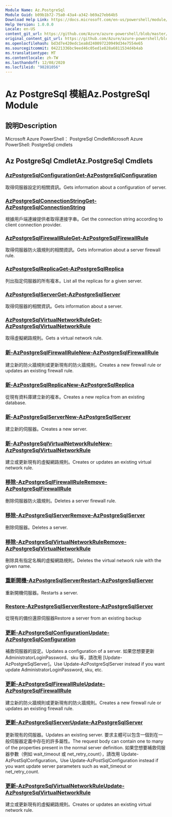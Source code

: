 ```yaml
---
Module Name: Az.PostgreSql
Module Guid: b09b1b72-75a0-43a4-a342-b69a27eb64b5
Download Help Link: https://docs.microsoft.com/en-us/powershell/module/az.postgresql
Help Version: 1.0.0.0
Locale: en-US
content_git_url: https://github.com/Azure/azure-powershell/blob/master/src/PostgreSql/help/Az.PostgreSql.md
original_content_git_url: https://github.com/Azure/azure-powershell/blob/master/src/PostgreSql/help/Az.PostgreSql.md
ms.openlocfilehash: bd3d7e420edc1ea8d240097220949d34e7554e65
ms.sourcegitcommit: 04221336bc9eed46c05ed1e828a6811534d4b4ab
ms.translationtype: MT
ms.contentlocale: zh-TW
ms.lasthandoff: 12/08/2020
ms.locfileid: "98281056"
---
```

# <span data-ttu-id="ad1c7-101">Az PostgreSql 模組</span><span class="sxs-lookup"><span data-stu-id="ad1c7-101">Az.PostgreSql Module</span></span>
## <span data-ttu-id="ad1c7-102">說明</span><span class="sxs-lookup"><span data-stu-id="ad1c7-102">Description</span></span>
<span data-ttu-id="ad1c7-103">Microsoft Azure PowerShell： PostgreSql Cmdlet</span><span class="sxs-lookup"><span data-stu-id="ad1c7-103">Microsoft Azure PowerShell: PostgreSql cmdlets</span></span>

## <span data-ttu-id="ad1c7-104">Az PostgreSql Cmdlet</span><span class="sxs-lookup"><span data-stu-id="ad1c7-104">Az.PostgreSql Cmdlets</span></span>
### [<span data-ttu-id="ad1c7-105">AzPostgreSqlConfiguration</span><span class="sxs-lookup"><span data-stu-id="ad1c7-105">Get-AzPostgreSqlConfiguration</span></span>](Get-AzPostgreSqlConfiguration.md)
<span data-ttu-id="ad1c7-106">取得伺服器設定的相關資訊。</span><span class="sxs-lookup"><span data-stu-id="ad1c7-106">Gets information about a configuration of server.</span></span>

### [<span data-ttu-id="ad1c7-107">AzPostgreSqlConnectionString</span><span class="sxs-lookup"><span data-stu-id="ad1c7-107">Get-AzPostgreSqlConnectionString</span></span>](Get-AzPostgreSqlConnectionString.md)
<span data-ttu-id="ad1c7-108">根據用戶端連線提供者取得連接字串。</span><span class="sxs-lookup"><span data-stu-id="ad1c7-108">Get the connection string according to client connection provider.</span></span>

### [<span data-ttu-id="ad1c7-109">AzPostgreSqlFirewallRule</span><span class="sxs-lookup"><span data-stu-id="ad1c7-109">Get-AzPostgreSqlFirewallRule</span></span>](Get-AzPostgreSqlFirewallRule.md)
<span data-ttu-id="ad1c7-110">取得伺服器防火牆規則的相關資訊。</span><span class="sxs-lookup"><span data-stu-id="ad1c7-110">Gets information about a server firewall rule.</span></span>

### [<span data-ttu-id="ad1c7-111">AzPostgreSqlReplica</span><span class="sxs-lookup"><span data-stu-id="ad1c7-111">Get-AzPostgreSqlReplica</span></span>](Get-AzPostgreSqlReplica.md)
<span data-ttu-id="ad1c7-112">列出指定伺服器的所有複本。</span><span class="sxs-lookup"><span data-stu-id="ad1c7-112">List all the replicas for a given server.</span></span>

### [<span data-ttu-id="ad1c7-113">AzPostgreSqlServer</span><span class="sxs-lookup"><span data-stu-id="ad1c7-113">Get-AzPostgreSqlServer</span></span>](Get-AzPostgreSqlServer.md)
<span data-ttu-id="ad1c7-114">取得伺服器的相關資訊。</span><span class="sxs-lookup"><span data-stu-id="ad1c7-114">Gets information about a server.</span></span>

### [<span data-ttu-id="ad1c7-115">AzPostgreSqlVirtualNetworkRule</span><span class="sxs-lookup"><span data-stu-id="ad1c7-115">Get-AzPostgreSqlVirtualNetworkRule</span></span>](Get-AzPostgreSqlVirtualNetworkRule.md)
<span data-ttu-id="ad1c7-116">取得虛擬網路規則。</span><span class="sxs-lookup"><span data-stu-id="ad1c7-116">Gets a virtual network rule.</span></span>

### [<span data-ttu-id="ad1c7-117">新-AzPostgreSqlFirewallRule</span><span class="sxs-lookup"><span data-stu-id="ad1c7-117">New-AzPostgreSqlFirewallRule</span></span>](New-AzPostgreSqlFirewallRule.md)
<span data-ttu-id="ad1c7-118">建立新的防火牆規則或更新現有的防火牆規則。</span><span class="sxs-lookup"><span data-stu-id="ad1c7-118">Creates a new firewall rule or updates an existing firewall rule.</span></span>

### [<span data-ttu-id="ad1c7-119">新-AzPostgreSqlReplica</span><span class="sxs-lookup"><span data-stu-id="ad1c7-119">New-AzPostgreSqlReplica</span></span>](New-AzPostgreSqlReplica.md)
<span data-ttu-id="ad1c7-120">從現有資料庫建立新的複本。</span><span class="sxs-lookup"><span data-stu-id="ad1c7-120">Creates a new replica from an existing database.</span></span>

### [<span data-ttu-id="ad1c7-121">新-AzPostgreSqlServer</span><span class="sxs-lookup"><span data-stu-id="ad1c7-121">New-AzPostgreSqlServer</span></span>](New-AzPostgreSqlServer.md)
<span data-ttu-id="ad1c7-122">建立新的伺服器。</span><span class="sxs-lookup"><span data-stu-id="ad1c7-122">Creates a new server.</span></span>

### [<span data-ttu-id="ad1c7-123">新-AzPostgreSqlVirtualNetworkRule</span><span class="sxs-lookup"><span data-stu-id="ad1c7-123">New-AzPostgreSqlVirtualNetworkRule</span></span>](New-AzPostgreSqlVirtualNetworkRule.md)
<span data-ttu-id="ad1c7-124">建立或更新現有的虛擬網路規則。</span><span class="sxs-lookup"><span data-stu-id="ad1c7-124">Creates or updates an existing virtual network rule.</span></span>

### [<span data-ttu-id="ad1c7-125">移除-AzPostgreSqlFirewallRule</span><span class="sxs-lookup"><span data-stu-id="ad1c7-125">Remove-AzPostgreSqlFirewallRule</span></span>](Remove-AzPostgreSqlFirewallRule.md)
<span data-ttu-id="ad1c7-126">刪除伺服器防火牆規則。</span><span class="sxs-lookup"><span data-stu-id="ad1c7-126">Deletes a server firewall rule.</span></span>

### [<span data-ttu-id="ad1c7-127">移除-AzPostgreSqlServer</span><span class="sxs-lookup"><span data-stu-id="ad1c7-127">Remove-AzPostgreSqlServer</span></span>](Remove-AzPostgreSqlServer.md)
<span data-ttu-id="ad1c7-128">刪除伺服器。</span><span class="sxs-lookup"><span data-stu-id="ad1c7-128">Deletes a server.</span></span>

### [<span data-ttu-id="ad1c7-129">移除-AzPostgreSqlVirtualNetworkRule</span><span class="sxs-lookup"><span data-stu-id="ad1c7-129">Remove-AzPostgreSqlVirtualNetworkRule</span></span>](Remove-AzPostgreSqlVirtualNetworkRule.md)
<span data-ttu-id="ad1c7-130">刪除具有指定名稱的虛擬網路規則。</span><span class="sxs-lookup"><span data-stu-id="ad1c7-130">Deletes the virtual network rule with the given name.</span></span>

### [<span data-ttu-id="ad1c7-131">重新開機-AzPostgreSqlServer</span><span class="sxs-lookup"><span data-stu-id="ad1c7-131">Restart-AzPostgreSqlServer</span></span>](Restart-AzPostgreSqlServer.md)
<span data-ttu-id="ad1c7-132">重新開機伺服器。</span><span class="sxs-lookup"><span data-stu-id="ad1c7-132">Restarts a server.</span></span>

### [<span data-ttu-id="ad1c7-133">Restore-AzPostgreSqlServer</span><span class="sxs-lookup"><span data-stu-id="ad1c7-133">Restore-AzPostgreSqlServer</span></span>](Restore-AzPostgreSqlServer.md)
<span data-ttu-id="ad1c7-134">從現有的備份還原伺服器</span><span class="sxs-lookup"><span data-stu-id="ad1c7-134">Restore a server from an existing backup</span></span>

### [<span data-ttu-id="ad1c7-135">更新-AzPostgreSqlConfiguration</span><span class="sxs-lookup"><span data-stu-id="ad1c7-135">Update-AzPostgreSqlConfiguration</span></span>](Update-AzPostgreSqlConfiguration.md)
<span data-ttu-id="ad1c7-136">補救伺服器的設定。</span><span class="sxs-lookup"><span data-stu-id="ad1c7-136">Updates a configuration of a server.</span></span>
<span data-ttu-id="ad1c7-137">如果您想要更新 AdministratorLoginPassword、sku 等，請改用 [Update-AzPostgreSqlServer]。</span><span class="sxs-lookup"><span data-stu-id="ad1c7-137">Use Update-AzPostgreSqlServer instead if you want update AdministratorLoginPassword, sku, etc.</span></span>

### [<span data-ttu-id="ad1c7-138">更新-AzPostgreSqlFirewallRule</span><span class="sxs-lookup"><span data-stu-id="ad1c7-138">Update-AzPostgreSqlFirewallRule</span></span>](Update-AzPostgreSqlFirewallRule.md)
<span data-ttu-id="ad1c7-139">建立新的防火牆規則或更新現有的防火牆規則。</span><span class="sxs-lookup"><span data-stu-id="ad1c7-139">Creates a new firewall rule or updates an existing firewall rule.</span></span>

### [<span data-ttu-id="ad1c7-140">更新-AzPostgreSqlServer</span><span class="sxs-lookup"><span data-stu-id="ad1c7-140">Update-AzPostgreSqlServer</span></span>](Update-AzPostgreSqlServer.md)
<span data-ttu-id="ad1c7-141">更新現有的伺服器。</span><span class="sxs-lookup"><span data-stu-id="ad1c7-141">Updates an existing server.</span></span>
<span data-ttu-id="ad1c7-142">要求主體可以包含一個到在一般伺服器定義中存在的許多屬性。</span><span class="sxs-lookup"><span data-stu-id="ad1c7-142">The request body can contain one to many of the properties present in the normal server definition.</span></span>
<span data-ttu-id="ad1c7-143">如果您想要補救伺服器參數（例如 wait_timeout 或 net_retry_count），請改用 Update-AzPostSqlConfiguration。</span><span class="sxs-lookup"><span data-stu-id="ad1c7-143">Use Update-AzPostSqlConfiguration instead if you want update server parameters such as wait_timeout or net_retry_count.</span></span>

### [<span data-ttu-id="ad1c7-144">更新-AzPostgreSqlVirtualNetworkRule</span><span class="sxs-lookup"><span data-stu-id="ad1c7-144">Update-AzPostgreSqlVirtualNetworkRule</span></span>](Update-AzPostgreSqlVirtualNetworkRule.md)
<span data-ttu-id="ad1c7-145">建立或更新現有的虛擬網路規則。</span><span class="sxs-lookup"><span data-stu-id="ad1c7-145">Creates or updates an existing virtual network rule.</span></span>

